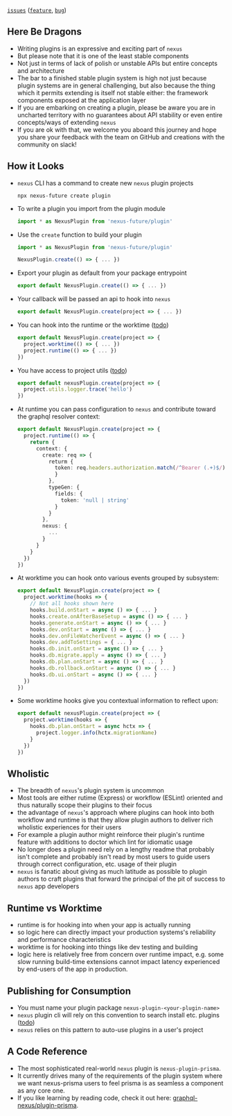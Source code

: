 [`issues`](https://github.com/graphql-nexus/nexus-future/labels/scope%2Fplugins) ([`feature`](https://github.com/graphql-nexus/nexus-future/issues?q=is%3Aopen+label%3Ascope%2Fplugins+label%3Atype%2Ffeature), [`bug`](https://github.com/graphql-nexus/nexus-future/issues?utf8=%E2%9C%93&q=is%3Aopen+label%3Ascope%2Fplugins+label%3Atype%2Fbug+))

## Here Be Dragons

- Writing plugins is an expressive and exciting part of `nexus`
- But please note that it is one of the least stable components
- Not just in terms of lack of polish or unstable APIs but entire concepts and architecture
- The bar to a finished stable plugin system is high not just because plugin systems are in general challenging, but also because the thing which it permits extending is itself not stable either: the framework components exposed at the application layer
- If you are embarking on creating a plugin, please be aware you are in uncharted territory with no guarantees about API stability or even entire concepts/ways of extending `nexus`
- If you are ok with that, we welcome you aboard this journey and hope you share your feedback with the team on GitHub and creations with the community on slack!

## How it Looks

- `nexus` CLI has a command to create new `nexus` plugin projects
  ```cli
  npx nexus-future create plugin
  ```
- To write a plugin you import from the plugin module
  ```ts
  import * as NexusPlugin from 'nexus-future/plugin'
  ```
- Use the `create` function to build your plugin

  ```ts
  import * as NexusPlugin from 'nexus-future/plugin'

  NexusPlugin.create(() => { ... })
  ```

- Export your plugin as default from your package entrypoint

  ```ts
  export default NexusPlugin.create(() => { ... })
  ```

- Your callback will be passed an api to hook into `nexus`

  ```ts
  export default NexusPlugin.create(project => { ... })
  ```

- You can hook into the runtime or the worktime ([todo](https://github.com/graphql-nexus/nexus-future/issues/294))

  ```ts
  export default NexusPlugin.create(project => {
    project.worktime(() => { ... })
    project.runtime(() => { ... })
  })
  ```

- You have access to project utils ([todo](https://github.com/graphql-nexus/nexus-future/issues/282))

  ```ts
  export default nexusPlugin.create(project => {
    project.utils.logger.trace('hello')
  })
  ```

- At runtime you can pass configuration to `nexus` and contribute toward the graphql resolver context:

  ```ts
  export default NexusPlugin.create(project => {
    project.runtime(() => {
      return {
        context: {
          create: req => {
            returm {
              token: req.headers.authorization.match(/^Bearer (.+)$/)?[1] ?? null
              }
            },
            typeGen: {
              fields: {
                token: 'null | string'
              }
            }
          },
          nexus: {
            ...
          }
        }
      }
    })
  })
  ```

- At worktime you can hook onto various events grouped by subsystem:

  ```ts
  export default NexusPlugin.create(project => {
    project.worktime(hooks => {
      // Not all hooks shown here
      hooks.build.onStart = async () => { ... }
      hooks.create.onAfterBaseSetup = async () => { ... }
      hooks.generate.onStart = async () => { ... }
      hooks.dev.onStart = async () => { ... }
      hooks.dev.onFileWatcherEvent = async () => { ... }
      hooks.dev.addToSettings = { ... }
      hooks.db.init.onStart = async () => { ... }
      hooks.db.migrate.apply = async () => { ... }
      hooks.db.plan.onStart = async () => { ... }
      hooks.db.rollback.onStart = async () => { ... }
      hooks.db.ui.onStart = async () => { ... }
    })
  })
  ```

- Some worktime hooks give you contextual information to reflect upon:

  ```ts
  export default nexusPlugin.create(project => {
    project.worktime(hooks => {
      hooks.db.plan.onStart = async hctx => {
        project.logger.info(hctx.migrationName)
      }
    })
  })
  ```

## Wholistic

- The breadth of `nexus`'s plugin system is uncommon
- Most tools are either rutime (Express) or workflow (ESLint) oriented and thus naturally scope their plugins to their focus
- the advantage of `nexus`'s approach where plugins can hook into both workflow and runtime is that they allow plugin authors to deliver rich wholistic experiences for their users
- For example a plugin author might reinforce their plugin's runtime feature with additions to doctor which lint for idiomatic usage
- No longer does a plugin need rely on a lengthy readme that probably isn't complete and probably isn't read by most users to guide users through correct configuration, etc. usage of their plugin
- `nexus` is fanatic about giving as much latitude as possible to plugin authors to craft plugins that forward the principal of the pit of success to `nexus` app developers

## Runtime vs Worktime

- runtime is for hooking into when your app is actually running
- so logic here can directly impact your production systems's reliability and performance characteristics
- worktime is for hooking into things like dev testing and building
- logic here is relatively free from concern over runtime impact, e.g. some slow running build-time extensions cannot impact latency experienced by end-users of the app in production.

## Publishing for Consumption

- You must name your plugin package `nexus-plugin-<your-plugin-name>`
- `nexus` plugin cli will rely on this convention to search install etc. plugins ([todo](https://github.com/graphql-nexus/nexus-future/issues/155))
- `nexus` relies on this pattern to auto-use plugins in a user's project

## A Code Reference

- The most sophisticated real-world `nexus` plugin is `nexus-plugin-prisma`.
- It currently drives many of the requirements of the plugin system where we want nexus-prisma users to feel prisma is as seamless a component as any core one.
- If you like learning by reading code, check it out here: [graphql-nexus/plugin-prisma](https://github.com/graphql-nexus/plugin-prisma).
